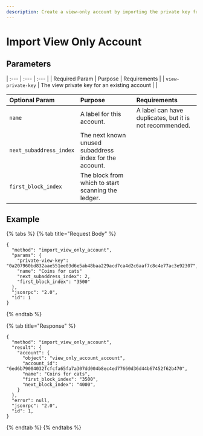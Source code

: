 ```yaml
---
description: Create a view-only account by importing the private key from an existing account
---
```


# Import View Only Account

## Parameters

| :--- | :--- | :--- |
| Required Param | Purpose | Requirements |
| `view-private-key` | The view private key for an existing account | |

| Optional Param | Purpose | Requirements |
| :--- | :--- | :--- |
| `name` | A label for this account. | A label can have duplicates, but it is not recommended. |
| `next_subaddress_index` | The next known unused subaddress index for the account. |  |
| `first_block_index` | The block from which to start scanning the ledger. |  |

## Example

{% tabs %}
{% tab title="Request Body" %}
```text
{
  "method": "import_view_only_account",
  "params": {
    "private-view-key": "0a207960bd832aae551ee03d6e5ab48baa229acd7ca4d2c6aaf7c8c4e77ac3e92307",
    "name": "Coins for cats"
    "next_subaddress_index": 2,
    "first_block_index": "3500"
  },
  "jsonrpc": "2.0",
  "id": 1
}
```
{% endtab %}

{% tab title="Response" %}
```text
{
  "method": "import_view_only_account",
  "result": {
    "account": {
      "object": "view_only_account_account",
      "account_id": "6ed6b79004032fcfcfa65fa7a307dd004b8ec4ed77660d36d44b67452f62b470",
      "name": "Coins for cats",
      "first_block_index": "3500",
      "next_block_index": "4000",
    }
  },
  "error": null,
  "jsonrpc": "2.0",
  "id": 1,
}
```
{% endtab %}
{% endtabs %}


